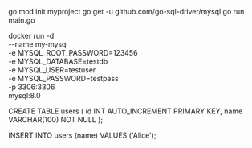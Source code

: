 go mod init myproject
go get -u github.com/go-sql-driver/mysql
go run main.go

docker run -d \
  --name my-mysql \
  -e MYSQL_ROOT_PASSWORD=123456 \
  -e MYSQL_DATABASE=testdb \
  -e MYSQL_USER=testuser \
  -e MYSQL_PASSWORD=testpass \
  -p 3306:3306 \
  mysql:8.0

CREATE TABLE users (
    id INT AUTO_INCREMENT PRIMARY KEY,
    name VARCHAR(100) NOT NULL
);

INSERT INTO users (name)
VALUES ('Alice');